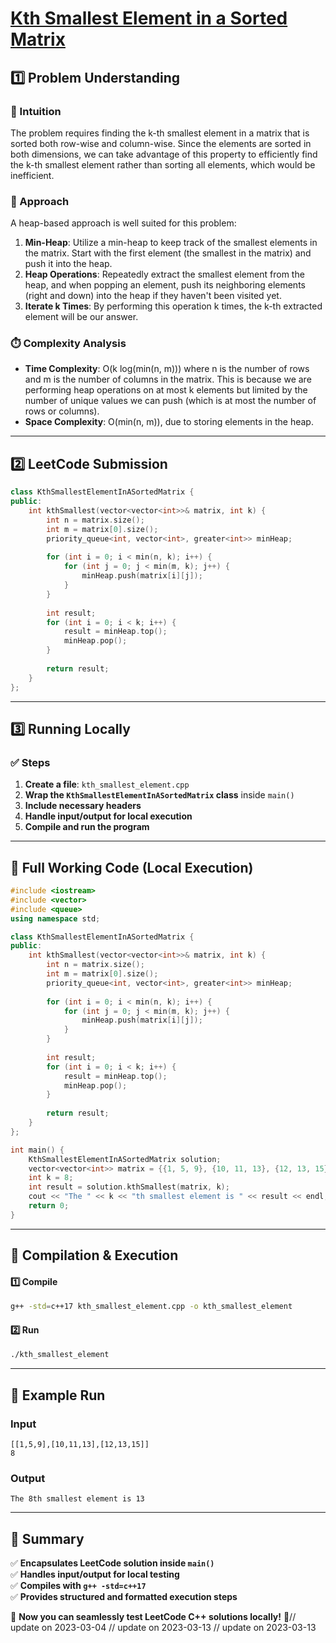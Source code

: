 # **[Kth Smallest Element in a Sorted Matrix](https://leetcode.com/problems/kth-smallest-element-in-a-sorted-matrix/description/)**  

## **1️⃣ Problem Understanding**  
### **📌 Intuition**  
The problem requires finding the k-th smallest element in a matrix that is sorted both row-wise and column-wise. Since the elements are sorted in both dimensions, we can take advantage of this property to efficiently find the k-th smallest element rather than sorting all elements, which would be inefficient.

### **🚀 Approach**  
A heap-based approach is well suited for this problem:
1. **Min-Heap**: Utilize a min-heap to keep track of the smallest elements in the matrix. Start with the first element (the smallest in the matrix) and push it into the heap.
2. **Heap Operations**: Repeatedly extract the smallest element from the heap, and when popping an element, push its neighboring elements (right and down) into the heap if they haven't been visited yet.
3. **Iterate k Times**: By performing this operation k times, the k-th extracted element will be our answer.

### **⏱️ Complexity Analysis**  
- **Time Complexity**: O(k log(min(n, m))) where n is the number of rows and m is the number of columns in the matrix. This is because we are performing heap operations on at most k elements but limited by the number of unique values we can push (which is at most the number of rows or columns).
- **Space Complexity**: O(min(n, m)), due to storing elements in the heap.  

---  

## **2️⃣ LeetCode Submission**  
```cpp
class KthSmallestElementInASortedMatrix {
public:
    int kthSmallest(vector<vector<int>>& matrix, int k) {
        int n = matrix.size();
        int m = matrix[0].size();
        priority_queue<int, vector<int>, greater<int>> minHeap;
        
        for (int i = 0; i < min(n, k); i++) {
            for (int j = 0; j < min(m, k); j++) {
                minHeap.push(matrix[i][j]);
            }
        }
        
        int result;
        for (int i = 0; i < k; i++) {
            result = minHeap.top();
            minHeap.pop();
        }
        
        return result;
    }
};
```  

---  

## **3️⃣ Running Locally**  
### **✅ Steps**  
1. **Create a file**: `kth_smallest_element.cpp`  
2. **Wrap the `KthSmallestElementInASortedMatrix` class** inside `main()`  
3. **Include necessary headers**  
4. **Handle input/output for local execution**  
5. **Compile and run the program**  

---  

## **📝 Full Working Code (Local Execution)**  
```cpp
#include <iostream>
#include <vector>
#include <queue>
using namespace std;

class KthSmallestElementInASortedMatrix {
public:
    int kthSmallest(vector<vector<int>>& matrix, int k) {
        int n = matrix.size();
        int m = matrix[0].size();
        priority_queue<int, vector<int>, greater<int>> minHeap;
        
        for (int i = 0; i < min(n, k); i++) {
            for (int j = 0; j < min(m, k); j++) {
                minHeap.push(matrix[i][j]);
            }
        }
        
        int result;
        for (int i = 0; i < k; i++) {
            result = minHeap.top();
            minHeap.pop();
        }
        
        return result;
    }
};

int main() {
    KthSmallestElementInASortedMatrix solution;
    vector<vector<int>> matrix = {{1, 5, 9}, {10, 11, 13}, {12, 13, 15}};
    int k = 8;
    int result = solution.kthSmallest(matrix, k);
    cout << "The " << k << "th smallest element is " << result << endl;
    return 0;
}
```  

---  

## **🔧 Compilation & Execution**  
#### **1️⃣ Compile**  
```bash
g++ -std=c++17 kth_smallest_element.cpp -o kth_smallest_element
```  

#### **2️⃣ Run**  
```bash
./kth_smallest_element
```  

---  

## **🎯 Example Run**  
### **Input**  
```
[[1,5,9],[10,11,13],[12,13,15]]
8
```  
### **Output**  
```
The 8th smallest element is 13
```  

---  

## **📌 Summary**  
✅ **Encapsulates LeetCode solution inside `main()`**  
✅ **Handles input/output for local testing**  
✅ **Compiles with `g++ -std=c++17`**  
✅ **Provides structured and formatted execution steps**  

🚀 **Now you can seamlessly test LeetCode C++ solutions locally!** 🚀// update on 2023-03-04
// update on 2023-03-13
// update on 2023-03-13
